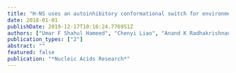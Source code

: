 ```yaml
---
title: "H-NS uses an autoinhibitory conformational switch for environment-controlled gene silencing"
date: 2018-01-01
publishDate: 2019-12-17T10:16:24.776951Z
authors: ["Umar F Shahul Hameed", "Chenyi Liao", "Anand K Radhakrishnan", "Franceline Huser", "Safia Salim Eid Aljedani", "Xiaochuan Zhao", "Afaque Ahmad Imtiyaz Momin", "Fernando A Melo", "Xianrong Guo", "Claire Brooks", " others"]
publication_types: ["2"]
abstract: ""
featured: false
publication: "*Nucleic Acids Research*"
---
```


